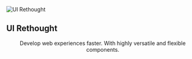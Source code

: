 ![UI Rethought](http://assets.impactstories.co.kr/ui-rethought/ui-rethought-logo.svg)

## UI Rethought

<center>
    Develop web experiences faster. With highly versatile and flexible components.
</center>
